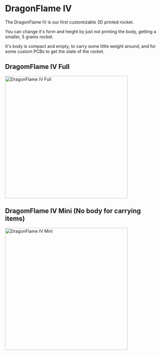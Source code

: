 # DragonFlame IV

The DragonFlame IV is our first customizable 3D printed rocket.

You can change it's form and height by just not printing the body, getting a smaller, 5 grams rocket.

It's body is compact and empty, to carry some little weight around, and for some custom PCBs to get the state of the rocket.

<h2>DragomFlame IV Full</h2>
<img src="https://i.imgur.com/uMgggrI.jpg" alt="DragonFlame IV Full" width="400">
<h2>DragomFlame IV Mini (No body for carrying items)</h2>
<img src="https://i.imgur.com/QE1hLYB.jpg" alt="DragonFlame IV Mini" width="400">
